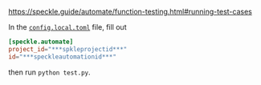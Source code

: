 https://speckle.guide/automate/function-testing.html#running-test-cases

In the [`config.local.toml`](.config.local.toml) file, fill out
```toml
[speckle.automate]
project_id="***spkleprojectid***"
id="***speckleautomationid***"
```

then run `python test.py`.